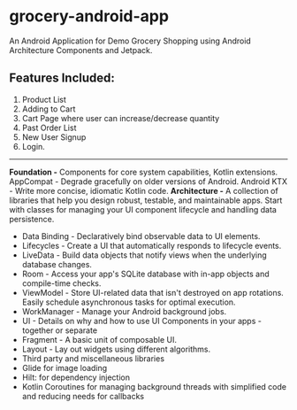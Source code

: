 # grocery-android-app
An Android Application for Demo Grocery Shopping using Android Architecture Components and Jetpack.


## Features Included:
1. Product List
2. Adding to Cart
3. Cart Page where user can increase/decrease quantity
4. Past Order List
5. New User Signup
6. Login.

------------


**Foundation -** Components for core system capabilities, Kotlin extensions.
AppCompat - Degrade gracefully on older versions of Android.
Android KTX - Write more concise, idiomatic Kotlin code.
**Architecture -** A collection of libraries that help you design robust, testable, and maintainable apps. Start with classes for managing your UI component lifecycle and handling data persistence.
- Data Binding - Declaratively bind observable data to UI elements.
- Lifecycles - Create a UI that automatically responds to lifecycle events.
- LiveData - Build data objects that notify views when the underlying database changes.
- Room - Access your app's SQLite database with in-app objects and compile-time checks.
- ViewModel - Store UI-related data that isn't destroyed on app rotations. Easily schedule asynchronous tasks for optimal execution.
- WorkManager - Manage your Android background jobs.
- UI - Details on why and how to use UI Components in your apps - together or separate
- Fragment - A basic unit of composable UI.
- Layout - Lay out widgets using different algorithms.
- Third party and miscellaneous libraries
- Glide for image loading
- Hilt: for dependency injection
- Kotlin Coroutines for managing background threads with simplified code and reducing needs for callbacks
